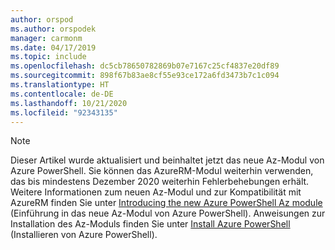 ```yaml
---
author: orspod
ms.author: orspodek
manager: carmonm
ms.date: 04/17/2019
ms.topic: include
ms.openlocfilehash: dc5cb78650782869b07e7167c25cf4837e20df89
ms.sourcegitcommit: 898f67b83ae8cf55e93ce172a6fd3473b7c1c094
ms.translationtype: HT
ms.contentlocale: de-DE
ms.lasthandoff: 10/21/2020
ms.locfileid: "92343135"
---
```

> [!NOTE]
> Dieser Artikel wurde aktualisiert und beinhaltet jetzt das neue Az-Modul von Azure PowerShell. Sie können das AzureRM-Modul weiterhin verwenden, das bis mindestens Dezember 2020 weiterhin Fehlerbehebungen erhält.
> Weitere Informationen zum neuen Az-Modul und zur Kompatibilität mit AzureRM finden Sie unter [Introducing the new Azure PowerShell Az module](/powershell/azure/new-azureps-module-az?view=azps-3.3.0) (Einführung in das neue Az-Modul von Azure PowerShell). Anweisungen zur Installation des Az-Moduls finden Sie unter [Install Azure PowerShell](/powershell/azure/install-az-ps?view=azps-3.3.0) (Installieren von Azure PowerShell).